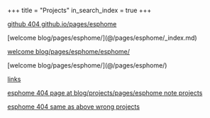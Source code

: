 +++
title =  "Projects"
in_search_index = true
+++

[github 404 github.io/pages/esphome](/pages/esphome)

\[welcome blog/pages/esphome/\]\(@/pages/esphome/_index.md\)

[welcome blog/pages/esphome/esphome/](../pages/esphome)

\[welcome blog/pages/esphome/\]\(@/pages/esphome/\)

[links](@/links.md)

[esphome 404 page at blog/projects/pages/esphome note projects ](pages/esphome)

[esphome 404 same as above wrong projects](pages/esphome/)

